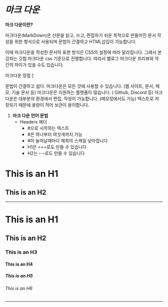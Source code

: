 # ***마크 다운***

**마크 다운이란?**

마크다운(MarkDown)은 산문을 읽고, 쓰고, 편집하기 쉬운 목적으로 만들어진 문서 작성을 위한 형식으로 사용되며 문법이 간결하고 HTML삽입이 가능합니다.

이때 마크다운을 작성한 문서의 표현 방식은 CSS의 설정에 따라 달라집니다. 그래서 본 강좌는 깃헙 마크다운 css 기준으로 진행합니다. 따라서 밸로그 마크다운 프리뷰와 약간의 차이가 있을 수도 있습니다.

  마크다운 장점 ]

문법이 간결하고 쉽다.
마크다운은 모든 것에 사용할 수 있습니다. (웹 사이트, 문서, 메모, 기술 문서 등)
마크다운은 지원하는 플랫폼이 많습니다. ( Github, Discord 등)
마크다운은 대부분의 환경에서 편집, 작성이 가능합니다. (메모장에서도 가능)
텍스트로 저장되기 때문에 용량이 적어 보관이 용이합니다.
 


1. **마크 다운 언어 문법**
   - Headers 헤더
     * #으로 시작하는 텍스트
      * #은 하나부터 여섯개까지 가능
       * #이 늘어날때마다 제목의 스케일 낮아집니다
        * H1은 ===로도 만들 수 있습니다
        * H2는 ---로도 만들 수 있습니다

  This is an H1
  ===
  This is an H2
  --- 
----------------------  
  # This is an H1
## This is an H2
### This is an H3
#### This is an H4
##### This is an H5
###### This is an H6
---------------------
